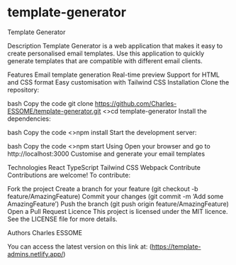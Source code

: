 # template-generator
Template Generator

Description
Template Generator is a web application that makes it easy to create personalised email templates. Use this application to quickly generate templates that are compatible with different email clients.

Features
  Email template generation
  Real-time preview
  Support for HTML and CSS format
  Easy customisation with Tailwind CSS
  Installation
  Clone the repository:

bash
  Copy the code
  git clone https://github.com/Charles-ESSOME/template-generator.git
  <>cd template-generator
  Install the dependencies:

bash
  Copy the code
  <>npm install
  Start the development server:

bash
  Copy the code
  <>npm start
  Using
  Open your browser and go to http://localhost:3000
  Customise and generate your email templates

Technologies
  React
  TypeScript
  Tailwind CSS
  Webpack
  Contribute
  Contributions are welcome! To contribute:

Fork the project
  Create a branch for your feature (git checkout -b feature/AmazingFeature)
  Commit your changes (git commit -m ‘Add some AmazingFeature’)
  Push the branch (git push origin feature/AmazingFeature)
  Open a Pull Request
  Licence
  This project is licensed under the MIT licence. See the LICENSE file for more details.

Authors
Charles ESSOME

You can access the latest version on this link at: (https://template-admins.netlify.app/)